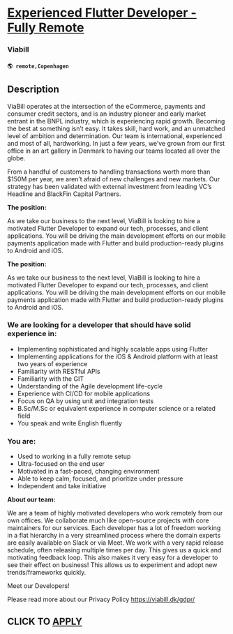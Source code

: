 # [Experienced Flutter Developer - Fully Remote](https://www.remotewlb.com/apply/experienced-flutter-developer-fully-remote)  
### Viabill  
#### `🌎 remote,Copenhagen`  

## Description

ViaBill operates at the intersection of the eCommerce, payments and consumer credit sectors, and is an industry pioneer and early market entrant in the BNPL industry, which is experiencing rapid growth. Becoming the best at something isn’t easy. It takes skill, hard work, and an unmatched level of ambition and determination. Our team is international, experienced and most of all, hardworking. In just a few years, we’ve grown from our first office in an art gallery in Denmark to having our teams located all over the globe.

  

From a handful of customers to handling transactions worth more than $150M per year, we aren’t afraid of new challenges and new markets. Our strategy has been validated with external investment from leading VC’s Headline and BlackFin Capital Partners.

  

**The position:**

  

As we take our business to the next level, ViaBill is looking to hire a motivated Flutter Developer to expand our tech, processes, and client applications. You will be driving the main development efforts on our mobile payments application made with Flutter and build production-ready plugins to Android and iOS.

  

 **The position:**

  

As we take our business to the next level, ViaBill is looking to hire a motivated Flutter Developer to expand our tech, processes, and client applications. You will be driving the main development efforts on our mobile payments application made with Flutter and build production-ready plugins to Android and iOS.

  

### We are looking for a developer that should have solid experience in:

* Implementing sophisticated and highly scalable apps using Flutter
* Implementing applications for the iOS & Android platform with at least two years of experience
* Familiarity with RESTful APIs 
* Familiarity with the GIT 
* Understanding of the Agile development life-cycle
* Experience with CI/CD for mobile applications 
* Focus on QA by using unit and integration tests 
* B.Sc/M.Sc or equivalent experience in computer science or a related field
* You speak and write English fluently

  

### You are:

* Used to working in a fully remote setup 
* Ultra-focused on the end user
* Motivated in a fast-paced, changing environment
* Able to keep calm, focused, and prioritize under pressure
* Independent and take initiative

  

 **About our team:**

We are a team of highly motivated developers who work remotely from our own offices. We collaborate much like open-source projects with core maintainers for our services. Each developer has a lot of freedom working in a flat hierarchy in a very streamlined process where the domain experts are easily available on Slack or via Meet. We work with a very rapid release schedule, often releasing multiple times per day. This gives us a quick and motivating feedback loop. This also makes it very easy for a developer to see their effect on business! This allows us to experiment and adopt new trends/frameworks quickly.

  

Meet our Developers!

  

Please read more about our Privacy Policy https://viabill.dk/gdpr/

  
## CLICK TO [APPLY](https://www.remotewlb.com/apply/experienced-flutter-developer-fully-remote)

